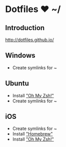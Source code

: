 # Dotfiles ❤ ~/

## Introduction

http://dotfiles.github.io/

## Windows

- Create symlinks for ~

## Ubuntu

- Install ["Oh My Zsh!"](https://ohmyz.sh/)
- Create symlinks for ~

## iOS

- Create symlinks for ~
- Install ["Homebrew"](https://brew.sh/)
- Install ["Oh My Zsh!"](https://ohmyz.sh/)
